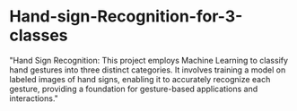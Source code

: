 # Hand-sign-Recognition-for-3-classes
"Hand Sign Recognition: This project employs Machine Learning to classify hand gestures into three distinct categories. It involves training a model on labeled images of hand signs, enabling it to accurately recognize each gesture, providing a foundation for gesture-based applications and interactions."
